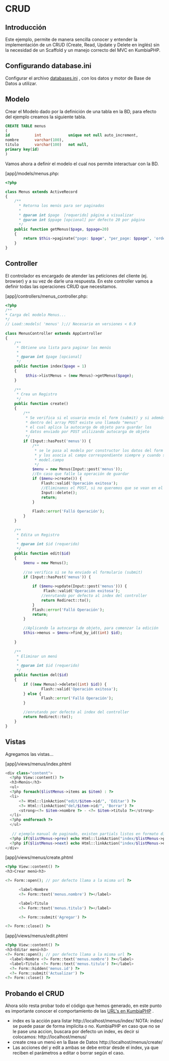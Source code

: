 # CRUD

## Introducción

Este ejemplo, permite de manera sencilla conocer y entender la
implementación de un CRUD (Create, Read, Update y Delete en inglés) sin la
necesidad de un Scaffold y un manejo correcto del MVC en KumbiaPHP.

## Configurando database.ini

Configurar el archivo [databases.ini](http://wiki.kumbiaphp.com/KumbiaPHP_Framework_Versi%C3%B3n_1.0_Spirit#databases.ini) ,
con los datos y motor de Base de Datos a utilizar.

## Modelo

Crear el Modelo dado por la definición de una tabla en la BD, 
para efecto del ejemplo creamos la siguiente tabla.

```sql
CREATE TABLE menus
(
id           int            unique not null auto_increment,
nombre       varchar(100),
titulo       varchar(100)   not null,
primary key(id)
)  
```  
  
Vamos ahora a definir el modelo el cual nos permite interactuar con la BD.

[app]/models/menus.php:

```php
<?php

class Menus extends ActiveRecord
{
    /**
      * Retorna los menús para ser paginados
      *
      * @param int $page  [requerido] página a visualizar
      * @param int $ppage [opcional] por defecto 20 por página
      */
    public function getMenus($page, $ppage=20)
    {
        return $this->paginate("page: $page", "per_page: $ppage", 'order: id desc');
    }
}

```  
  
## Controller

El controlador es encargado de atender las peticiones del cliente (ej.
browser) y a su vez de darle una respuesta. En este controller vamos a definir
todas las operaciones CRUD que necesitamos.

[app]/controllers/menus_controller.php:

```php
<?php  
/**  
* Carga del modelo Menus...   
*/   
// Load::models( 'menus' );// Necesario en versiones < 0.9 
  
class MenusController extends AppController
{
    /**
     * Obtiene una lista para paginar los menús
     *
     * @param int $page [opcional]
     */
    public function index($page = 1)
    {
         $this->listMenus = (new Menus)->getMenus($page);
    }
 
    /**
     * Crea un Registro
     */
    public function create()
    {
        /**
         * Se verifica si el usuario envío el form (submit) y si además
         * dentro del array POST existe uno llamado "menus"
         * el cual aplica la autocarga de objeto para guardar los
         * datos enviado por POST utilizando autocarga de objeto
         */
        if (Input::hasPost('menus')) {
            /**
             * se le pasa al modelo por constructor los datos del form y ActiveRecord recoge esos datos
             * y los asocia al campo correspondiente siempre y cuando se utilice la convención
             * model.campo
             */
            $menu = new Menus(Input::post('menus'));
            //En caso que falle la operación de guardar
            if ($menu->create()) {
                Flash::valid('Operación exitosa');
                //Eliminamos el POST, si no queremos que se vean en el form
                Input::delete();
                return;
            }
 
            Flash::error('Falló Operación');
        }
    }
 
    /**
     * Edita un Registro
     *
     * @param int $id (requerido)
     */
    public function edit($id)
    {
        $menu = new Menus();
 
        //se verifica si se ha enviado el formulario (submit)
        if (Input::hasPost('menus')) {
 
            if ($menu->update(Input::post('menus'))) {
                 Flash::valid('Operación exitosa');
                //enrutando por defecto al index del controller
                return Redirect::to();
            }
            Flash::error('Falló Operación');
            return;
        }

        //Aplicando la autocarga de objeto, para comenzar la edición
        $this->menus = $menu->find_by_id((int) $id);
 
    }
 
    /**
     * Eliminar un menú
     *
     * @param int $id (requerido)
     */
    public function del($id)
    {
        if ((new Menus)->delete((int) $id)) {
                Flash::valid('Operación exitosa');
        } else {
                Flash::error('Falló Operación');
        }

        //enrutando por defecto al index del controller
        return Redirect::to();
    }
}

``` 
  
## Vistas

Agregamos las vistas...

[app]/views/menus/index.phtml
```php
<div class="content">
  <?php View::content() ?> 
  <h3>Menús</h3>
  <ul>
  <?php foreach($listMenus->items as $item) : ?> 
  <li>
      <?= Html::linkAction("edit/$item->id/", 'Editar') ?> 
      <?= Html::linkAction("del/$item->id/", 'Borrar') ?> 
      <strong><?= $item->nombre ?> - <?= $item->titulo ?></strong>
  </li>
  <?php endforeach ?>
  </ul>
  
   // ejemplo manual de paginado, existen partials listos en formato digg, clasic,...
  <?php if($listMenus->prev) echo Html::linkAction("index/$listMenus->prev/", '<< Anterior |') ?> 
  <?php if($listMenus->next) echo Html::linkAction("index/$listMenus->next/", 'Proximo >>') ?> 
</div>
```  
  
[app]/views/menus/create.phtml

```php
<?php View::content() ?>
<h3>Crear menú<h3>

<?= Form::open(); // por defecto llama a la misma url ?> 

      <label>Nombre
      <?= Form::text('menus.nombre') ?></label>

      <label>Titulo
      <?= Form::text('menus.titulo') ?></label>

      <?= Form::submit('Agregar') ?> 

<?= Form::close() ?> 
```
[app]/views/menus/edit.phtml
```php 
<?php View::content() ?> 
<h3>Editar menú<h3>
<?= Form::open(); // por defecto llama a la misma url ?>
  <label>Nombre <?= Form::text('menus.nombre') ?></label>
  <label>Titulo <?= Form::text('menus.titulo') ?></label>
  <?= Form::hidden('menus.id') ?> 
  <?= Form::submit('Actualizar') ?> 
<?= Form::close() ?>
```  
  
  
##  Probando el CRUD

Ahora sólo resta probar todo el código que hemos generado, en este punto es
importante conocer el comportamiento de las [URL's en KumbiaPHP](http://wiki.kumbiaphp.com/Hola_Mundo_KumbiaPHP_Framework#KumbiaPHP_URLS) .

  * index es la acción para listar http://localhost/menus/index/
NOTA: index/ se puede pasar de forma implícita o no.  KumbiaPHP en caso que no
se le pase una accion, buscara por defecto un index, es decir si colocamos:
http://localhost/menus/
  * create crea un menú en la Base de Datos http://localhost/menus/create/
  * Las acciones del y edit a ambas se debe entrar desde el index, ya que reciben el parámetros a editar o borrar según el caso.